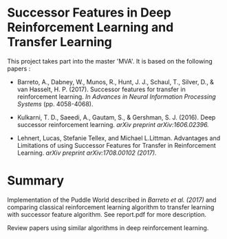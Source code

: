 # Successor Features in Deep Reinforcement Learning and Transfer Learning

This project takes part into the master 'MVA'. It is based on the following papers :

- Barreto, A., Dabney, W., Munos, R., Hunt, J. J., Schaul, T., Silver, D., & van Hasselt, H. P. (2017). Successor features for transfer in reinforcement learning. *In Advances in Neural Information Processing Systems* (pp. 4058-4068).

- Kulkarni, T. D., Saeedi, A., Gautam, S., & Gershman, S. J. (2016). Deep successor reinforcement learning. *arXiv preprint arXiv:1606.02396.*

- Lehnert, Lucas, Stefanie Tellex, and Michael L.Littman. Advantages and Limitations of using Successor Features for Transfer in Reinforcement Learning. *arXiv preprint arXiv:1708.00102 (2017).*

# Summary

Implementation of the Puddle World described in *Barreto et al. (2017)* and comparing classical reinforcement learning algorithm to transfer learning with successor feature algorithm. See report.pdf for more description.

Review papers using similar algorithms in deep reinforcement learning.

